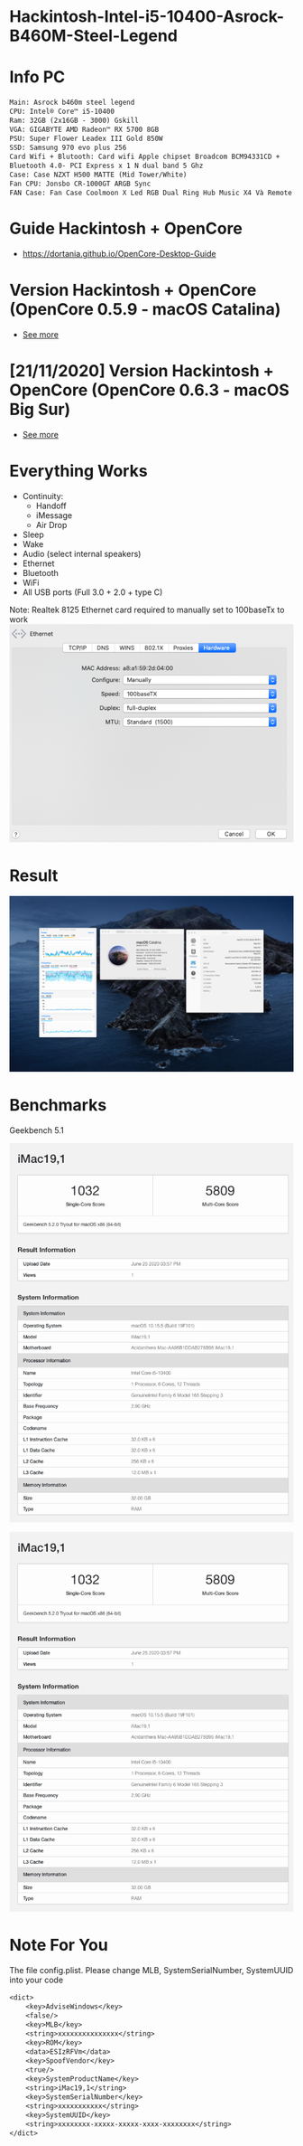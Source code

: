 # Hackintosh-Intel-i5-10400-Asrock-B460M-Steel-Legend

# Info PC
```
Main: Asrock b460m steel legend
CPU: Intel® Core™ i5-10400
Ram: 32GB (2x16GB - 3000) Gskill
VGA: GIGABYTE AMD Radeon™ RX 5700 8GB
PSU: Super Flower Leadex III Gold 850W
SSD: Samsung 970 evo plus 256
Card Wifi + Blutooth: Card wifi Apple chipset Broadcom BCM94331CD + Bluetooth 4.0- PCI Express x 1 N dual band 5 Ghz 
Case: Case NZXT H500 MATTE (Mid Tower/White)
Fan CPU: Jonsbo CR-1000GT ARGB Sync
FAN Case: Fan Case Coolmoon X Led RGB Dual Ring Hub Music X4 Và Remote
```

# Guide Hackintosh + OpenCore
- https://dortania.github.io/OpenCore-Desktop-Guide


# Version Hackintosh + OpenCore (OpenCore 0.5.9 - macOS Catalina)
- [See more](/OpenCore_059_macOS_Catalina)

# [21/11/2020] Version Hackintosh + OpenCore (OpenCore 0.6.3 - macOS Big Sur)
- [See more](/OpenCore_063_macOS_Big_Sur)


# Everything Works
- Continuity:
    - Handoff
    - iMessage
    - Air Drop
- Sleep
- Wake
- Audio (select internal speakers)
- Ethernet
- Bluetooth
- WiFi
- All USB ports (Full 3.0 + 2.0 + type C)

Note: Realtek 8125 Ethernet card required to manually set to 100baseTx to work
![Realtek 8125 Ethernet](/images/net.png)

# Result
![Info](/images/infomac.png)

# Benchmarks
Geekbench 5.1

![Geek1](/images/penmax1.png)

![Geek2](/images/penmax1.png)

# Note For You
The file config.plist. Please change MLB, SystemSerialNumber, SystemUUID into your code

```
<dict>
    <key>AdviseWindows</key>
    <false/>
    <key>MLB</key>
    <string>xxxxxxxxxxxxxxx</string>
    <key>ROM</key>
    <data>ESIzRFVm</data>
    <key>SpoofVendor</key>
    <true/>
    <key>SystemProductName</key>
    <string>iMac19,1</string>
    <key>SystemSerialNumber</key>
    <string>xxxxxxxxxxx</string>
    <key>SystemUUID</key>
    <string>xxxxxxxx-xxxxx-xxxxx-xxxx-xxxxxxxx</string>
</dict>
```